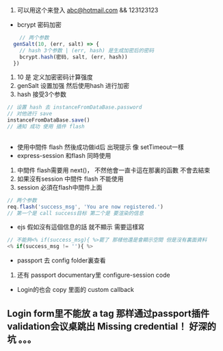 1. 可以用这个来登入 abc@hotmail.com && 123123123

* bcrypt 密码加密
  
``` javascript
    // 两个参数
  genSalt(10, (err, salt) => {
    // hash 3个参数 | (err, hash) 是生成加密后的密码
    bcrypt.hash(密码, salt, (err, hash)) 
  })
```
1. 10 是 定义加密密码计算强度
2. genSalt 设置加强 然后使用hash 进行加密 
3. hash 接受3个参数

``` javascript
// 设置 hash 去 instanceFromDataBase.password
// 对他进行 save 
instanceFromDataBase.save()
// 通知 成功 使用 插件 flash
  
```
* 使用中間件 flash 然後成功做id后 出現提示 像 setTimeout一樣
* express-session 和flash 同時使用
1. 中間件 flash需要用 next()， 不然他會一直卡這在那裏的函數 不會去結束
2. 如果沒有session 中間件 flash 不能使用
3. session 必須在flash中間件上面

``` javascript
// 两个参数
req.flash('success_msg', 'You are now registered.')
// 第一个是 call success目标 第二个是 要渲染的信息
```


* ejs 假如沒有這個信息的話 就不顯示 需要這樣寫

``` javascript
// 不能夠<% if(success_msg){ %>罷了 那樣他還是會顯示空間 但是沒有裏面資料
<% if(success_msg != ''){ %>
```

* passport 去 config folder裏查看
1. 还有 passport documentary里 configure-session code
* Login的也会 copy 里面的 custom callback


## Login form里不能放 a tag 那样通过passport插件validation会议桌跳出 Missing credential！ 好深的坑 。。。

